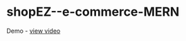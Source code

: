 # shopEZ--e-commerce-MERN
Demo - <a href="https://drive.google.com/file/d/1SwDamD8onQEdxB47pE1wdGG34cH-ryz4/view?usp=drive_link">view video</a>
